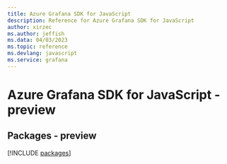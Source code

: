 ```yaml
---
title: Azure Grafana SDK for JavaScript
description: Reference for Azure Grafana SDK for JavaScript
author: xirzec
ms.author: jeffish
ms.data: 04/03/2023
ms.topic: reference
ms.devlang: javascript
ms.service: grafana
---
```

# Azure Grafana SDK for JavaScript - preview
## Packages - preview
[!INCLUDE [packages](grafana-index.md)]